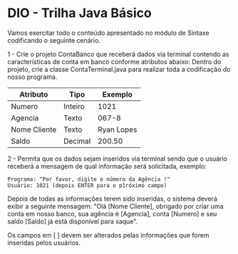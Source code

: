 # DIO - Trilha Java Básico

Vamos exercitar todo o conteúdo apresentado no módulo de Sintaxe codificando o seguinte cenário.

1 - Crie o projeto ContaBanco que receberá dados via terminal contendo as características de conta em banco conforme atributos abaixo:
Dentro do projeto, crie a classe ContaTerminal.java para realizar toda a codificação do nosso programa.

| Atributo | Tipo | Exemplo |
|---|---|---|
| Numero | Inteiro | 1021 |
| Agencia | Texto | 067-8 |
| Nome Cliente | Texto | Ryan Lopes
| Saldo | Decimal | 200.50		
		
2 - Permita que os dados sejam inseridos via terminal sendo que o usuário receberá a mensagem de qual informação será solicitada, exemplo:

    Programa: "Por favor, digite o número da Agência !"
    Usuário: 1021 (depois ENTER para o p1róximo campo)

Depois de todas as informações terem sido inseridas, o sistema deverá exibir a seguinte mensagem:
"Olá [Nome Cliente], obrigado por criar uma conta em nosso banco, sua agência é [Agencia], conta [Numero] e seu saldo [Saldo] já está disponível para saque".

Os campos em [ ] devem ser alterados pelas informações que forem inseridas pelos usuários.